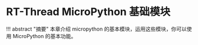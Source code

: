 # RT-Thread MicroPython 基础模块

!!! abstract "摘要"
    本章介绍 micropython 的基本模块，运用这些模块，你可以使用 MicroPython 的基本功能。
